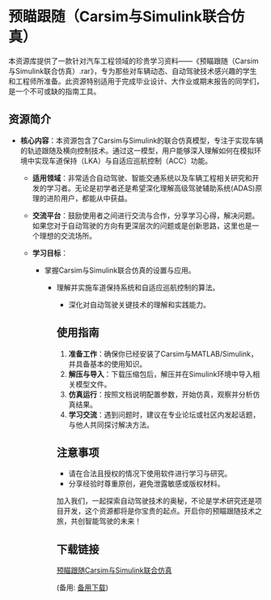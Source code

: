 # 预瞄跟随（Carsim与Simulink联合仿真）

本资源库提供了一款针对汽车工程领域的珍贵学习资料——《预瞄跟随（Carsim与Simulink联合仿真）.rar》，专为那些对车辆动态、自动驾驶技术感兴趣的学生和工程师所准备。此资源特别适用于完成毕业设计、大作业或期末报告的同学们，是一个不可或缺的指南工具。

## 资源简介

- **核心内容**：本资源包含了Carsim与Simulink的联合仿真模型，专注于实现车辆的轨迹跟随及横向控制技术。通过这一模型，用户能够深入理解如何在模拟环境中实现车道保持（LKA）与自适应巡航控制（ACC）功能。

  - **适用领域**：非常适合自动驾驶、智能交通系统以及车辆工程相关研究和开发的学习者。无论是初学者还是希望深化理解高级驾驶辅助系统(ADAS)原理的进阶用户，都能从中获益。

  - **交流平台**：鼓励使用者之间进行交流与合作，分享学习心得，解决问题。如果您对于自动驾驶的方向有更深层次的问题或是创新思路，这里也是一个理想的交流场所。

  - **学习目标**：
    - 掌握Carsim与Simulink联合仿真的设置与应用。
      - 理解并实施车道保持系统和自适应巡航控制的算法。
        - 深化对自动驾驶关键技术的理解和实践能力。

        ## 使用指南

        1. **准备工作**：确保你已经安装了Carsim与MATLAB/Simulink，并具备基本的使用知识。
        2. **解压与导入**：下载压缩包后，解压并在Simulink环境中导入相关模型文件。
        3. **仿真运行**：按照文档说明配置参数，开始仿真，观察并分析仿真结果。
        4. **学习交流**：遇到问题时，建议在专业论坛或社区内发起话题，与他人共同探讨解决方法。

        ## 注意事项

        - 请在合法且授权的情况下使用软件进行学习与研究。
        - 分享经验时尊重原创，避免泄露敏感或版权材料。

        加入我们，一起探索自动驾驶技术的奥秘，不论是学术研究还是项目开发，这个资源都将是你宝贵的起点。开启你的预瞄跟随技术之旅，共创智能驾驶的未来！

        ## 下载链接
        [预瞄跟随Carsim与Simulink联合仿真]() 

        (备用: [备用下载](https://pan.baidu.com/s/1tqA3FQCyuSZFI1Mr2bBCnA?pwd=1234))
